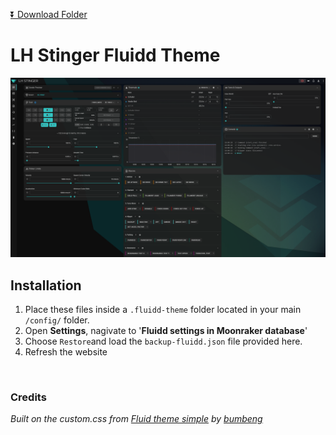   [:arrow_double_down: Download Folder](https://download-directory.github.io/?url=https%3A%2F%2Fgithub.com%2Flhndo%2FLH-Stinger%2Ftree%2Fmain%2FConfig%2FFluidd_Theme)

# LH Stinger Fluidd Theme

![Screenshot](screenshot.png)
   
## Installation

1. Place these files inside a `.fluidd-theme` folder located in your main `/config/` folder.  
2. Open **Settings**, nagivate to '**Fluidd settings in Moonraker database**'  
3. Choose `Restore`and load the `backup-fluidd.json` file provided here.
4. Refresh the website

<br>

### Credits

 *Built on the custom.css from [Fluid theme simple](https://github.com/bumbeng/Fluidd_theme_simple) by [bumbeng ](https://github.com/bumbeng)*